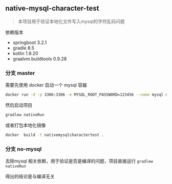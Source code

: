 ##  native-mysql-character-test

> 本项目用于验证本地化文件写入mysql的字符乱码问题

依赖版本

* springboot 3.2.1
* gradle 8.5
* kotlin 1.9.20
* graalvm.buildtools 0.9.28

### 分支 master

需要先使用 docker 启动一个 mysql 容器

```bash
docker run -d -p 3306:3306 -e MYSQL_ROOT_PASSWORD=123456 --name mysql mysql:8.0.28 --character-set-server=utf8mb4 --collation-server=utf8mb4_unicode_ci --max-connections=5000
```

然后启动项目

```bash
gradlew nativeRun
```

或者打包本地化镜像

```bash
docker  build -t nativemysqlcharactertest .
```

### 分支 no-mysql

去除mysql 相关依赖，用于验证是否是编译的问题，项目直接运行 `gradlew nativeRun`

得出的结论是与编译无关